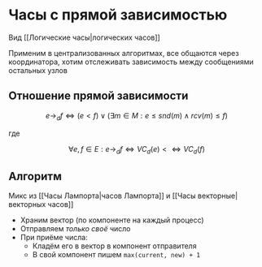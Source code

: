 # Часы с прямой зависимостью

Вид [[Логические часы|логических часов]]

Применим в централизованных алгоритмах, все общаются через координатора, хотим отслеживать зависимость между сообщениями остальных узлов

## Отношение прямой зависимости
$$
e \rightarrow_d f \Leftrightarrow (e < f) \lor (\exists m \in M: e \le snd(m) \land rcv(m) \le f)
$$

где

$$
\forall e, f \in E: e \rightarrow_d f \Leftrightarrow VC_d(e) < \Leftrightarrow VC_d(f)
$$

## Алгоритм 
Микс из [[Часы Лампорта|часов Лампорта]] и [[Часы векторные|векторных часов]]

* Храним вектор (по компоненте на каждый процесс)
* Отправляем *только своё* число
* При приёме числа:
	* Кладём его в вектор в компонент отправителя
	* В свой компонент пишем `max(current, new) + 1`